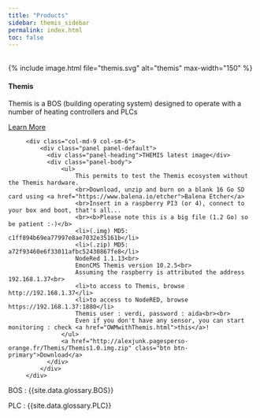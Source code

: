 ```yaml
---
title: "Products"
sidebar: themis_sidebar
permalink: index.html
toc: false
---
```

<br>
<div class="row">
         <div class="col-lg-12">
         </div>
         <div class="col-md-3 col-sm-6">
             <div class="panel panel-default text-center">
                 <div class="panel-heading">
                     {% include image.html file="themis.svg" alt="themis" max-width="150" %}
                 </div>                 
                 <div class="panel-body">
                     <h4>Themis</h4>
                     <p>Themis is a BOS (building operating system) designed to operate with a number of heating controllers and PLCs</p>
                     <a href="Themis_overview.html" class="btn btn-primary">Learn More</a>
                 </div>
             </div>
         </div>
         
         <div class="col-md-9 col-sm-6">
             <div class="panel panel-default">
               <div class="panel-heading">THEMIS latest image</div>
               <div class="panel-body">
                   <ul>
                       This permits to test the Themis ecosystem without the Themis hardware. 
                       <br>Download, unzip and burn on a blank 16 Go SD card using <a href="https://www.balena.io/etcher">Balena Etcher</a>
                       <br>Insert in a raspberry PI3 (or 4), connect to your box and boot, that's all...
                       <br><b>Please note this is a big file (1.2 Go) so be patient :-)</b>
                       <li>(.img) MD5:  c1ff894b69ea77997e8ae7032e35161b</li>
                       <li>(.zip) MD5:  a72f93460e6f33011afbc52430867fe8</li>
                       NodeRed 1.1.13<br>
                       EmonCMS Themis version 10.2.5<br>
                       Assuming the raspberry is attributed the address 192.168.1.37<br>
                       <li>to access to Themis, browse http://192.168.1.37</li>
                       <li>to access to NodeRED, browse https://192.168.1.37:1880</li>
                       Themis user : verdi, password : aida<br><br>
                       Even if you don't have any sensor, you can start monitoring : check <a href="OWMwithThemis.html">this</a>!
                   </ul>
                   <a href="http://alexjunk.pagesperso-orange.fr/Themis/Themis1.0.img.zip" class="btn btn-primary">Download</a>
               </div>
             </div>
         </div>
</div>

BOS
: {{site.data.glossary.BOS}}

PLC
: {{site.data.glossary.PLC}}
